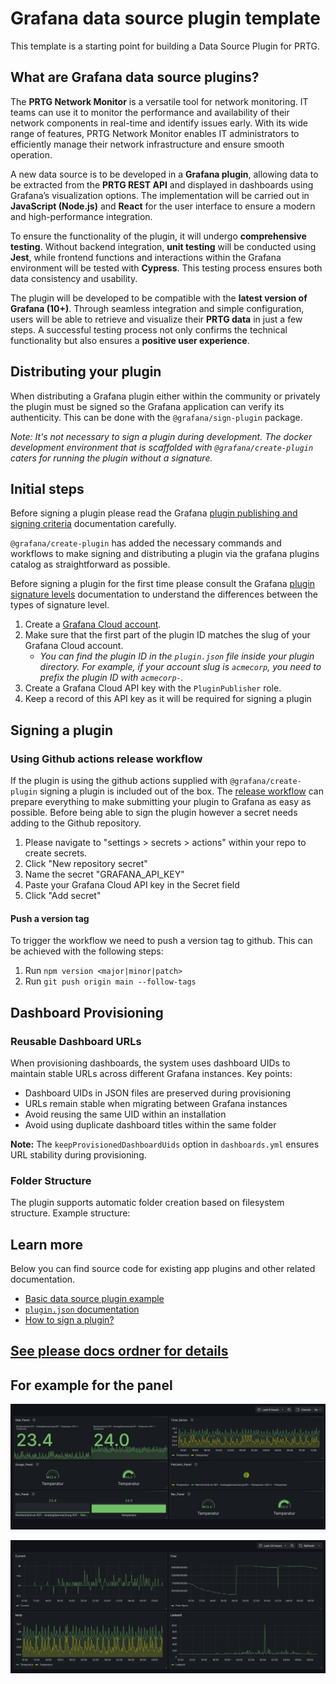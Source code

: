 # Grafana data source plugin template

This template is a starting point for building a Data Source Plugin for PRTG.

## What are Grafana data source plugins?

The **PRTG Network Monitor** is a versatile tool for network monitoring. IT teams can use it to monitor the performance and availability of their network components in real-time and identify issues early. With its wide range of features, PRTG Network Monitor enables IT administrators to efficiently manage their network infrastructure and ensure smooth operation.

A new data source is to be developed in a **Grafana plugin**, allowing data to be extracted from the **PRTG REST API** and displayed in dashboards using Grafana’s visualization options. The implementation will be carried out in **JavaScript (Node.js)** and **React** for the user interface to ensure a modern and high-performance integration.

To ensure the functionality of the plugin, it will undergo **comprehensive testing**. Without backend integration, **unit testing** will be conducted using **Jest**, while frontend functions and interactions within the Grafana environment will be tested with **Cypress**. This testing process ensures both data consistency and usability.

The plugin will be developed to be compatible with the **latest version of Grafana (10+)**. Through seamless integration and simple configuration, users will be able to retrieve and visualize their **PRTG data** in just a few steps. A successful testing process not only confirms the technical functionality but also ensures a **positive user experience**.



## Distributing your plugin

When distributing a Grafana plugin either within the community or privately the plugin must be signed so the Grafana application can verify its authenticity. This can be done with the `@grafana/sign-plugin` package.

_Note: It's not necessary to sign a plugin during development. The docker development environment that is scaffolded with `@grafana/create-plugin` caters for running the plugin without a signature._

## Initial steps

Before signing a plugin please read the Grafana [plugin publishing and signing criteria](https://grafana.com/legal/plugins/#plugin-publishing-and-signing-criteria) documentation carefully.

`@grafana/create-plugin` has added the necessary commands and workflows to make signing and distributing a plugin via the grafana plugins catalog as straightforward as possible.

Before signing a plugin for the first time please consult the Grafana [plugin signature levels](https://grafana.com/legal/plugins/#what-are-the-different-classifications-of-plugins) documentation to understand the differences between the types of signature level.

1. Create a [Grafana Cloud account](https://grafana.com/signup).
2. Make sure that the first part of the plugin ID matches the slug of your Grafana Cloud account.
   - _You can find the plugin ID in the `plugin.json` file inside your plugin directory. For example, if your account slug is `acmecorp`, you need to prefix the plugin ID with `acmecorp-`._
3. Create a Grafana Cloud API key with the `PluginPublisher` role.
4. Keep a record of this API key as it will be required for signing a plugin

## Signing a plugin

### Using Github actions release workflow

If the plugin is using the github actions supplied with `@grafana/create-plugin` signing a plugin is included out of the box. The [release workflow](./.github/workflows/release.yml) can prepare everything to make submitting your plugin to Grafana as easy as possible. Before being able to sign the plugin however a secret needs adding to the Github repository.

1. Please navigate to "settings > secrets > actions" within your repo to create secrets.
2. Click "New repository secret"
3. Name the secret "GRAFANA_API_KEY"
4. Paste your Grafana Cloud API key in the Secret field
5. Click "Add secret"

#### Push a version tag

To trigger the workflow we need to push a version tag to github. This can be achieved with the following steps:

1. Run `npm version <major|minor|patch>`
2. Run `git push origin main --follow-tags`

## Dashboard Provisioning

### Reusable Dashboard URLs

When provisioning dashboards, the system uses dashboard UIDs to maintain stable URLs across different Grafana instances. Key points:

- Dashboard UIDs in JSON files are preserved during provisioning
- URLs remain stable when migrating between Grafana instances
- Avoid reusing the same UID within an installation
- Avoid using duplicate dashboard titles within the same folder

**Note:** The `keepProvisionedDashboardUids` option in `dashboards.yml` ensures URL stability during provisioning.

### Folder Structure

The plugin supports automatic folder creation based on filesystem structure. Example structure:

## Learn more

Below you can find source code for existing app plugins and other related documentation.

- [Basic data source plugin example](https://github.com/grafana/grafana-plugin-examples/tree/master/examples/datasource-basic#readme)
- [`plugin.json` documentation](https://grafana.com/developers/plugin-tools/reference/plugin-json)
- [How to sign a plugin?](https://grafana.com/developers/plugin-tools/publish-a-plugin/sign-a-plugin)

## [See please docs ordner for details](./docs/config/ConfigEditor.md)

## For example for the panel

![panel](./docs/query/image/QueryEditor/1737548334210.png)

![panel](./docs/query/image/QueryEditor/1737448469409.png)
